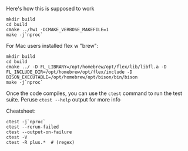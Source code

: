 
Here's how this is supposed to work

```
mkdir build
cd build
cmake ../hw1 -DCMAKE_VERBOSE_MAKEFILE=1
make -j`nproc`
```

For Mac users installed flex w "brew":

```
mkdir build
cd build
cmake ../ -D FL_LIBRARY=/opt/homebrew/opt/flex/lib/libfl.a -D FL_INCLUDE_DIR=/opt/homebrew/opt/flex/include -D BISON_EXECUTABLE=/opt/homebrew/opt/bison/bin/bison
make -j`nproc`
```

Once the code compiles, you can use the ``ctest`` command to run the
test suite. Peruse ``ctest --help`` output for more info

Cheatsheet:

```shell
ctest -j`nproc`
ctest --rerun-failed
ctest --output-on-failure
ctest -V
ctest -R plus.*  # (regex)
```
